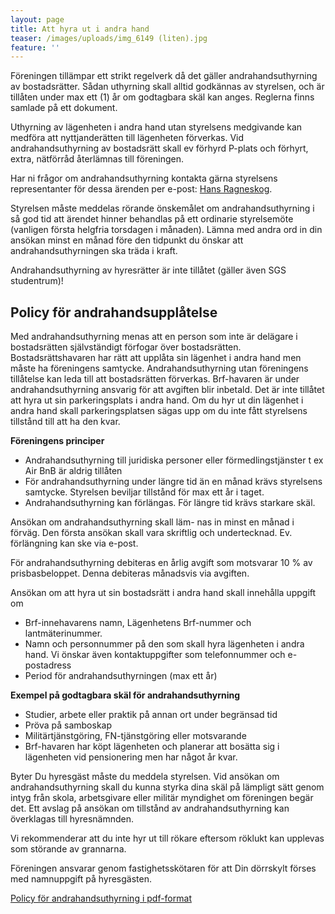 ```yaml
---
layout: page
title: Att hyra ut i andra hand
teaser: /images/uploads/img_6149 (liten).jpg
feature: ''
---
```

Föreningen tillämpar ett strikt regelverk då det gäller andrahandsuthyrning av bostadsrätter. Sådan uthyrning skall alltid godkännas av styrelsen, och är tillåten under max ett (1) år om godtagbara skäl kan anges. Reglerna finns samlade på ett dokument.

Uthyrning av lägenheten i andra hand utan styrelsens medgivande kan medföra att nyttjanderätten till lägenheten förverkas.
Vid andrahandsuthyrning av bostadsrätt skall ev förhyrd P-plats och förhyrt, extra, nätförråd återlämnas till föreningen.

Har ni frågor om andrahandsuthyrning kontakta gärna styrelsens representanter för dessa ärenden per e-post: [Hans Ragneskog](hans.ragneskog@gmail.com).

Styrelsen måste meddelas rörande önskemålet om andrahandsuthyrning i så god tid att ärendet hinner behandlas på ett ordinarie styrelsemöte (vanligen första helgfria torsdagen i månaden). Lämna med andra ord in din ansökan minst en månad före den tidpunkt du önskar att andrahandsuthyrningen ska träda i kraft.

Andrahandsuthyrning av hyresrätter är inte tillåtet (gäller även SGS studentrum)!



## Policy för andrahandsupplåtelse

Med andrahandsuthyrning menas att en person som inte är delägare i bostadsrätten självständigt förfogar över bostadsrätten. Bostadsrättshavaren har rätt att upplåta sin lägenhet i andra hand men måste ha föreningens samtycke. Andrahandsuthyrning utan föreningens tillåtelse kan leda till att bostadsrätten förverkas. Brf-havaren är under andrahandsuthyrning ansvarig för att avgiften blir inbetald. Det är inte tillåtet att hyra ut sin parkeringsplats i andra hand. Om du hyr ut din lägenhet i andra hand skall parkeringsplatsen sägas upp om du inte fått styrelsens tillstånd till att ha den kvar.

**Föreningens principer**

* Andrahandsuthyrning till juridiska personer eller förmedlingstjänster t ex Air BnB är aldrig tillåten
* För andrahandsuthyrning under längre tid än en månad krävs styrelsens samtycke. Styrelsen beviljar tillstånd för max ett år i taget.
* Andrahandsuthyrning kan förlängas. För längre tid krävs starkare skäl.

Ansökan om andrahandsuthyrning skall läm- nas in minst en månad i förväg. Den första ansökan skall vara skriftlig och undertecknad. Ev. förlängning kan ske via e-post.

För andrahandsuthyrning debiteras en årlig avgift som motsvarar 10 % av prisbasbeloppet. Denna debiteras månadsvis via avgiften.

Ansökan om att hyra ut sin bostadsrätt i andra hand skall innehålla uppgift om

* Brf-innehavarens namn, Lägenhetens Brf-nummer och lantmäterinummer.
* Namn och personnummer på den som skall hyra lägenheten i andra hand. Vi önskar även kontaktuppgifter som telefonnummer och e-postadress
* Period för andrahandsuthyrningen (max ett år)

**Exempel på godtagbara skäl för andrahandsuthyrning**

* Studier, arbete eller praktik på annan ort under begränsad tid
* Pröva på samboskap
* Militärtjänstgöring, FN-tjänstgöring eller motsvarande
* Brf-havaren har köpt lägenheten och planerar att bosätta sig i lägenheten vid pensionering men har något år kvar.

Byter Du hyresgäst måste du meddela styrelsen. Vid ansökan om andrahandsuthyrning skall du kunna styrka dina skäl på lämpligt sätt genom intyg från skola, arbetsgivare eller militär myndighet om föreningen begär det. Ett avslag på ansökan om tillstånd av andrahandsuthyrning kan överklagas till hyresnämnden.

Vi rekommenderar att du inte hyr ut till rökare eftersom röklukt kan upplevas som störande av grannarna.

Föreningen ansvarar genom fastighetsskötaren för att Din dörrskylt förses med namnuppgift på hyresgästen.

[Policy för andrahandsuthyrning  i pdf-format](/images/uploads/policy.pdf)
